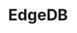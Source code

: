 ---
codehost: https://github.com/https://github.com/edgedb
logohandle: edgedb
sort: edgedb
title: EdgeDB
twitter: https://x.com/edgedatabase
website: https://www.edgedb.com/
youtube: https://youtube.com/c/EdgeDB
---